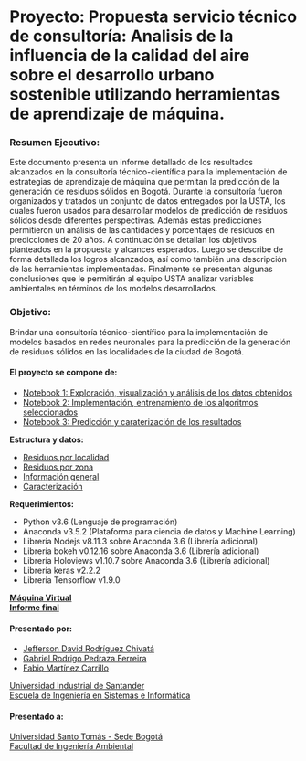 # Proyecto: Propuesta servicio técnico de consultoría: Analisis de la influencia de la calidad del aire sobre el desarrollo urbano sostenible utilizando herramientas de aprendizaje de máquina.

### Resumen Ejecutivo:
Este documento presenta un informe detallado de los resultados alcanzados en la consultoría técnico-científica para la implementación de estrategias de aprendizaje de máquina  que permitan la predicción de la generación de residuos sólidos en Bogotá. Durante la consultoría fueron organizados y tratados un conjunto de datos entregados por la USTA, los cuales fueron usados para desarrollar modelos de predicción de residuos sólidos desde diferentes perspectivas. Además estas predicciones permitieron un análisis de las cantidades y porcentajes de residuos en predicciones de 20 años. A continuación se detallan los objetivos planteados en la propuesta y alcances esperados. Luego se describe de forma detallada los logros alcanzados, así como también una descripción de las herramientas implementadas. Finalmente se presentan algunas conclusiones que le permitirán al equipo USTA analizar variables ambientales en términos de los modelos desarrollados.

### Objetivo:
Brindar una consultoría técnico-científico para la implementación de modelos basados en redes
neuronales para la predicción de la generación de residuos sólidos en las localidades de la ciudad de Bogotá.

#### El proyecto se compone de:
- [Notebook 1: Exploración, visualización y análisis de los datos obtenidos](https://github.com/JotaRodriguez94/Waste_prediction_in_Bogota/blob/master/Notebook%201.%20Exploraci%C3%B3n%20de%20datos.ipynb)
- [Notebook 2: Implementación, entrenamiento de los algoritmos seleccionados](https://github.com/JotaRodriguez94/Waste_prediction_in_Bogota/blob/master/Notebook%202.%20Implementaci%C3%B3n%20de%20algoritmos.ipynb)
- [Notebook 3: Predicción y caraterización de los resultados](https://github.com/JotaRodriguez94/Waste_prediction_in_Bogota/blob/master/Notebook%203.%20Caracterizaci%C3%B3n%20de%20residuos.ipynb)

**Estructura y datos:**
- [Residuos por localidad](https://github.com/JotaRodriguez94/Waste_prediction_in_Bogota/blob/master/residuosrecogidos_localidad.csv)
- [Residuos por zona](https://github.com/JotaRodriguez94/Waste_prediction_in_Bogota/blob/master/residuosrecogidos_zona.csv)
- [Información general](https://github.com/JotaRodriguez94/Waste_prediction_in_Bogota/blob/master/estratificacion.csv)
- [Caracterización](https://github.com/JotaRodriguez94/Waste_prediction_in_Bogota/blob/master/caracterizacion.csv)

**Requerimientos:**  
- Python v3.6 (Lenguaje de programación)
- Anaconda v3.5.2 (Plataforma para ciencia de datos y Machine Learning)
- Librería Nodejs v8.11.3 sobre Anaconda 3.6 (Librería adicional)
- Librería bokeh v0.12.16 sobre Anaconda 3.6 (Librería adicional)
- Librería Holoviews v1.10.7 sobre Anaconda 3.6 (Librería adicional)
- Librería keras v2.2.2
- Librería Tensorflow v1.9.0

[**Máquina Virtual**](https://drive.google.com/file/d/10r0FC7QgB5HFWeDssGyxryN1x6YDbP5g/view?usp=sharing)  
[**Informe final**](https://github.com/JotaRodriguez94/Waste_prediction_in_Bogota/blob/master/Informe_USTAmbiental.pdf)

#### Presentado por:
- [Jefferson David Rodríguez Chivatá](https://www.jeffersonrodriguez.co/)
- [Gabriel Rodrigo Pedraza Ferreira](http://scienti.colciencias.gov.co:8081/cvlac/visualizador/generarCurriculoCv.do?cod_rh=0000520349)
- [Fabio Martínez Carrillo](http://scienti.colciencias.gov.co:8081/cvlac/visualizador/generarCurriculoCv.do?cod_rh=0000738018)  

[Universidad Industrial de Santander](https://www.uis.edu.co/webUIS/es/index.jsp)      
[Escuela de Ingeniería en Sistemas e Informática](http://cormoran.uis.edu.co/eisi/)  

#### Presentado a:
[Universidad Santo Tomás - Sede Bogotá](http://www.usta.edu.co/)  
[Facultad de Ingeniería Ambiental](http://facultadingenieriaambiental.usta.edu.co/)  


